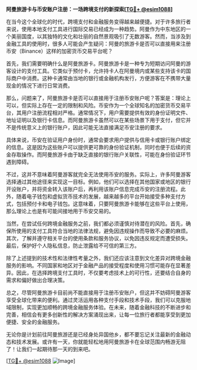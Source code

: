 **阿曼旅游卡与币安账户注册：一场跨境支付的新探索[[TG💪+ @esim1088](https://t.me/s/esim1088)]**

在当今这个全球化的时代，跨境支付和金融服务变得越来越便捷。对于许多旅行者来说，使用本地支付工具进行国际交易已经成为一种趋势。阿曼作为中东地区的一个美丽国度，以其独特的文化和壮丽的自然景观吸引了无数游客。然而，当涉及到金融工具的使用时，很多人可能会产生疑问：阿曼的旅游卡是否可以直接用来注册币安（Binance）这样的加密货币交易平台呢？

首先，我们需要明确什么是阿曼旅游卡。阿曼旅游卡是一种专为短期访问阿曼的游客设计的支付工具。它类似于预付卡，允许持卡人在阿曼境内或某些支持该卡的国际商户中消费。这种卡通常由当地的银行或金融机构发行，方便游客在不携带大量现金的情况下进行日常消费。

那么，问题来了，阿曼旅游卡是否可以直接用于注册币安账户呢？答案是：理论上可以，但实际上存在一定的限制和风险。币安作为一个全球知名的加密货币交易平台，其用户注册流程相对严格。通常情况下，用户需要提供有效的身份证明文件、地址证明以及银行卡信息。而阿曼旅游卡虽然可以在某些场景下用于支付，但它并不是传统意义上的银行账户，因此可能无法直接满足币安注册的要求。

具体来说，币安在验证用户身份时，通常会要求用户提供与信用卡或银行账户绑定的信息。这是因为这些账户可以提供更可靠的身份验证机制，同时也便于后续的资金存取操作。而阿曼旅游卡由于缺乏直接的银行账户关联性，可能在身份验证环节遇到障碍。

不过，这并不意味着阿曼游客就完全无法使用币安的服务。实际上，许多阿曼游客选择通过其他途径来实现这一目标。例如，他们可以选择在其他国家或地区的银行开设账户，并将资金转入该账户后，再利用该账户信息完成币安的注册流程。此外，随着电子钱包和虚拟货币技术的发展，越来越多的平台开始接受多种支付方式，包括预付卡和电子钱包。这意味着，只要阿曼旅游卡能够在这些平台上使用，那么理论上也是有可能间接地用于币安交易的。

当然，在尝试任何跨境金融服务之前，我们都必须谨慎对待潜在的风险。首先，确保所使用的支付工具符合当地的法律法规，避免因违规操作而导致不必要的麻烦。其次，了解并遵守相关平台的使用条款和服务协议，以免因违反规定而遭受损失。最后，保护好个人隐私信息，防止泄露给不可信的第三方。

除了上述提到的技术性和法律性考量之外，我们还应该注意到文化差异对跨境金融服务的影响。不同国家和地区对于金融产品的接受程度和使用习惯可能存在显著差异。因此，在选择跨境支付工具时，不仅要考虑技术上的可行性，还要结合自身的需求和偏好做出合理决策。

总之，尽管阿曼旅游卡目前尚不能直接用于注册币安账户，但这并不妨碍阿曼游客享受全球化带来的便利。通过灵活运用各种支付手段和技术手段，我们可以克服地域限制，实现更加顺畅的跨境金融服务体验。在未来，随着金融科技的不断进步和完善，相信会有更多创新性的解决方案涌现出来，让每一位旅行者都能享受到更加便捷、安全的金融服务。

无论你是计划前往阿曼旅游还是已经身处异国他乡，都不要忘记关注最新的金融动态和技术发展。或许有一天，你就能轻松地用阿曼旅游卡在全球范围内畅游无阻了！让我们一起期待那一天的到来吧。

[[TG💪+ @esim1088](https://t.me/s/esim1088) ![Image](https://i.postimg.cc/4NQfJmqS/Snipaste-2025-05-13-00-14-12.png)]